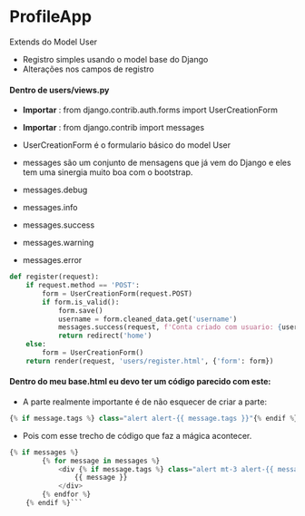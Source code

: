 # ProfileApp
Extends do Model User
- Registro simples usando o model base do Django
- Alterações nos campos de registro


#### Dentro de users/views.py

- **Importar** : from django.contrib.auth.forms import UserCreationForm
- **Importar** : from django.contrib import messages

- UserCreationForm é o formulario básico do model User
- messages são um conjunto de mensagens que já vem do Django e eles tem uma sinergia muito boa com o bootstrap.
-  messages.debug
-  messages.info
-  messages.success
-  messages.warning
-  messages.error


```python
def register(request):
    if request.method == 'POST':
        form = UserCreationForm(request.POST)
        if form.is_valid():
            form.save()
            username = form.cleaned_data.get('username')
            messages.success(request, f'Conta criado com usuario: {username} !')
            return redirect('home')
    else:
        form = UserCreationForm()
    return render(request, 'users/register.html', {'form': form})
```


#### Dentro do meu base.html eu devo ter um código parecido com este:

- A parte realmente importante é de não esquecer de criar a parte:

```python
{% if message.tags %} class="alert alert-{{ message.tags }}"{% endif %}
```

-  Pois com esse trecho de código que faz a mágica acontecer.
```python
{% if messages %}
        {% for message in messages %}
            <div {% if message.tags %} class="alert mt-3 alert-{{ message.tags }}"{% endif %}>
                {{ message }}
            </div>
        {% endfor %}
    {% endif %}```

